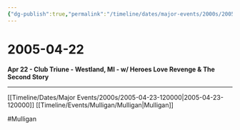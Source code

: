 ```yaml
---
{"dg-publish":true,"permalink":"/timeline/dates/major-events/2000s/2005-04-22-120000/","dgHomeLink":true,"dgPassFrontmatter":false}
---
```


# 2005-04-22

**Apr 22 - Club Triune - Westland, MI - w/ Heroes Love Revenge & The Second Story**


---

[[Timeline/Dates/Major Events/2000s/2005-04-23-120000|2005-04-23-120000]]
[[Timeline/Events/Mulligan/Mulligan|Mulligan]]

#Mulligan 
